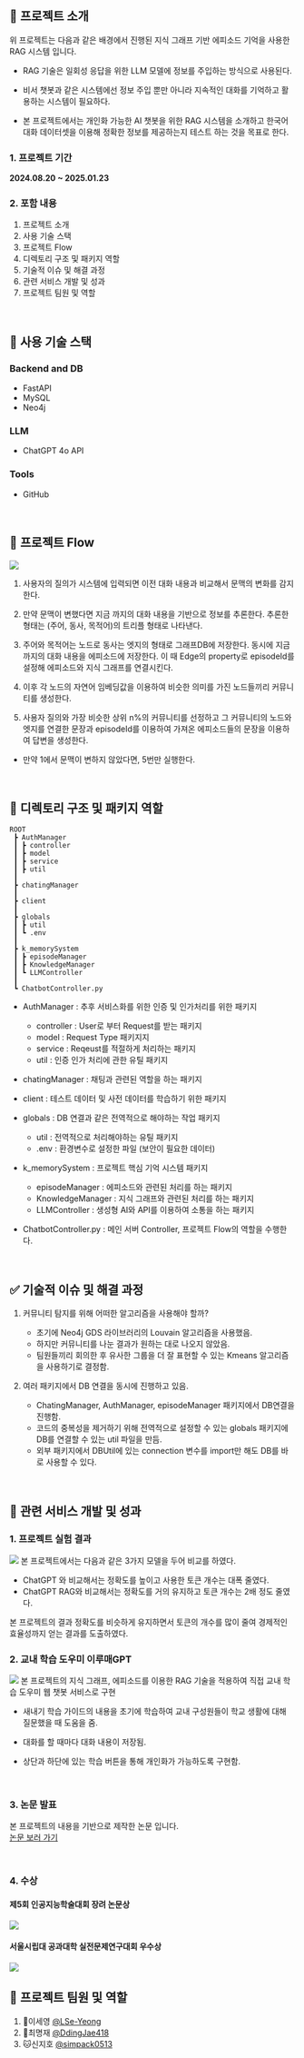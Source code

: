 ## 🔎 프로젝트 소개  

위 프로젝트는 다음과 같은 배경에서 진행된 지식 그래프 기반 에피소드 기억을 사용한 RAG 시스템 입니다.
- RAG 기술은 일회성 응답을 위한 LLM 모델에 정보를 주입하는 방식으로 사용된다.  

- 비서 챗봇과 같은 시스템에선 정보 주입 뿐만 아니라 지속적인 대화를 기억하고 활용하는 시스템이 필요하다.  

- 본 프로젝트에서는 개인화 가능한 AI 챗봇을 위한 RAG 시스템을 소개하고 한국어 대화 데이터셋을 이용해 정확한 정보를 제공하는지 테스트 하는 것을 목표로 한다.

### 1. 프로젝트 기간
 **2024.08.20 ~ 2025.01.23**

### 2. 포함 내용
1. 프로젝트 소개
2. 사용 기술 스택
3. 프로젝트 Flow
4. 디렉토리 구조 및 패키지 역할
5. 기술적 이슈 및 해결 과정
6. 관련 서비스 개발 및 성과
7. 프로젝트 팀원 및 역할
   
<br>

## 🔧 사용 기술 스택

### Backend and DB
- FastAPI
- MySQL
- Neo4j 

### LLM
- ChatGPT 4o API

### Tools
- GitHub

<br>

## 🚀 프로젝트 Flow
<img src="readmeAsset/프로젝트 플로우.png">

1. 사용자의 질의가 시스템에 입력되면 이전 대화 내용과 비교해서 문맥의 변화를 감지한다.   

2. 만약 문맥이 변했다면 지금 까지의 대화 내용을 기반으로 정보를 추론한다. 추론한 형태는 (주어, 동사, 목적어)의 트리플 형태로 나타낸다.

3. 주어와 목적어는 노드로 동사는 엣지의 형태로 그래프DB에 저장한다.   동시에 지금 까지의 대화 내용을 에피소드에 저장한다. 이 때 Edge의 property로 episodeId를 설정해 에피소드와 지식 그래프를 연결시킨다.

4. 이후 각 노드의 자연어 임베딩값을 이용하여 비슷한 의미를 가진 노드들끼리 커뮤니티를 생성한다.

5. 사용자 질의와 가장 비슷한 상위 n%의 커뮤니티를 선정하고 그 커뮤니티의 노드와 엣지를 연결한 문장과 episodeId를 이용하여 가져온 에피소드들의 문장을 이용하여 답변을 생성한다.

- 만약 1에서 문맥이 변하지 않았다면, 5번만 실행한다.

<br>

## 📂 디렉토리 구조 및 패키지 역할
```
ROOT
 ┣ AuthManager
 ┃ ┣ controller
 ┃ ┣ model
 ┃ ┣ service
 ┃ ┣ util
 ┃ 
 ┣ chatingManager
 ┃
 ┣ client
 ┃
 ┣ globals
 ┃ ┣ util
 ┃ ┗ .env
 ┃ 
 ┣ k_memorySystem
 ┃ ┣ episodeManager
 ┃ ┣ KnowledgeManager
 ┃ ┗ LLMController
 ┃
 ┗ ChatbotController.py
 ```
 - AuthManager : 추후 서비스화를 위한 인증 및 인가처리를 위한 패키지
   - controller : User로 부터 Request를 받는 패키지
   - model : Request Type 패키지지
   - service : Reqeust를 적절하게 처리하는 패키지
   - util : 인증 인가 처리에 관한 유틸 패키지    

 - chatingManager : 채팅과 관련된 역할을 하는 패키지
 - client : 테스트 데이터 및 사전 데이터를 학습하기 위한 패키지
 - globals : DB 연결과 같은 전역적으로 해야하는 작업 패키지
   - util : 전역적으로 처리해야하는 유틸 패키지
   - .env : 환경변수로 설정한 파일 (보안이 필요한 데이터)
 - k_memorySystem : 프로젝트 핵심 기억 시스템 패키지
   - episodeManager : 에피소드와 관련된 처리를 하는 패키지
   - KnowledgeManager : 지식 그래프와 관련된 처리를 하는 패키지
   - LLMController : 생성형 AI와 API를 이용하여 소통을 하는 패키지
 - ChatbotController.py : 메인 서버 Controller, 프로젝트 Flow의 역할을 수행한다. 

<br>

## ✅ 기술적 이슈 및 해결 과정
1. 커뮤니티 탐지를 위해 어떠한 알고리즘을 사용해야 할까?
    - 초기에 Neo4j GDS 라이브러리의 Louvain 알고리즘을 사용했음.
    - 하지만 커뮤니티를 나눈 결과가 원하는 대로 나오지 않았음.
    - 팀원들끼리 회의한 후 유사한 그룹을 더 잘 표현할 수 있는 Kmeans 알고리즘을 사용하기로 결정함.
      
2. 여러 패키지에서 DB 연결을 동시에 진행하고 있음.
    - ChatingManager, AuthManager, episodeManager 패키지에서 DB연결을 진행함.
    - 코드의 중복성을 제거하기 위해 전역적으로 설정할 수 있는 globals 패키지에 DB를 연결할 수 있는 util 파일을 만듬.
    - 외부 패키지에서 DBUtil에 있는 connection 변수를 import만 해도 DB를 바로 사용할 수 있다. 

<br>

## 🥇 관련 서비스 개발 및 성과

### 1. 프로젝트 실험 결과
<img src="readmeAsset/프로젝트결과.png">
본 프로젝트에서는 다음과 같은 3가지 모델을 두어 비교를 하였다.   

- ChatGPT 와 비교해서는 정확도를 높이고 사용한 토큰 개수는 대폭 줄였다.
- ChatGPT RAG와 비교해서는 정확도를 거의 유지하고 토큰 개수는 2배 정도 줄였다. 

본 프로젝트의 결과 정확도를 비슷하게 유지하면서 토큰의 개수를 많이 줄여 경제적인 효율성까지 얻는 결과를 도출하였다.    

### 2. 교내 학습 도우미 이루매GPT
<img src="readmeAsset/이루매GPT.png">
본 프로젝트의 지식 그래프, 에피소드를 이용한 RAG 기술을 적용하여 직접 교내 학습 도우미 웹 챗봇 서비스로 구현   

- 새내기 학습 가이드의 내용을 초기에 학습하여 교내 구성원들이 학교 생활에 대해 질문했을 때 도움을 줌.

- 대화를 할 때마다 대화 내용이 저장됨.

- 상단과 하단에 있는 학습 버튼을 통해 개인화가 가능하도록 구현함.
 
<br>

### 3. 논문 발표
본 프로젝트의 내용을 기반으로 제작한 논문 입니다.   
[논문 보러 가기](readmeAsset/AI캐릭터논문2.pdf)

<br>

### 4. 수상
#### 제5회 인공지능학술대회 장려 논문상
<img src="readmeAsset/논문대회수상.jpg">

#### 서울시립대 공과대학 실전문제연구대회 우수상
<img src="readmeAsset/실전문제수상.jpg">

<br>

## 👬 프로젝트 팀원 및 역할
1. 🐶이세영 [@LSe-Yeong](https://github.com/LSe-Yeong)
2. 🐰최명재 [@DdingJae418](https://github.com/DdingJae418)
3. 🐱신지호 [@simpack0513](https://github.com/simpack0513)
